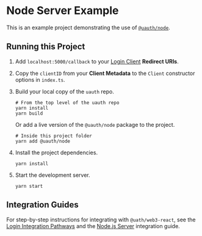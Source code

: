 # Node Server Example

This is an example project demonstrating the use of [`@uauth/node`](../../packages/web3-react/).

## Running this Project

1. Add `localhost:5000/callback` to your [Login Client](https://dashboard.auth.unstoppabledomains.com/) **Redirect URIs**.

2. Copy the `clientID` from your **Client Metadata** to the `Client` constructor options in `index.ts`.

3. Build your local copy of the `uauth` repo.
    ```shell
    # From the top level of the uauth repo
    yarn install
    yarn build
    ```    
    Or add a live version of the `@uauth/node` package to the project.
    ```shell
    # Inside this project folder
    yarn add @uauth/node
    ```
    
4. Install the project dependencies.
    ```shell
    yarn install
    ```

6. Start the development server.
    ```shell
    yarn start
    ```

## Integration Guides

For step-by-step instructions for integrating with `@uath/web3-react`, see the [Login Integration Pathways](https://docs.unstoppabledomains.com/login-with-unstoppable/get-started-login/integration-pathways/) and the [Node.js Server](https://docs.unstoppabledomains.com/login-with-unstoppable/login-integration-guides/node-js-server-guide/) integration guide.
